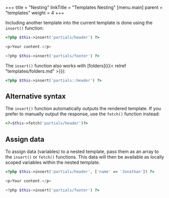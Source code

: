 +++
title = "Nesting"
linkTitle = "Templates Nesting"
[menu.main]
parent = "templates"
weight = 4
+++

Including another template into the current template is done using the `insert()` function:

~~~ php
<?php $this->insert('partials/header') ?>

<p>Your content.</p>

<?php $this->insert('partials/footer') ?>
~~~

The `insert()` function also works with [folders]({{< relref "templates/folders.md" >}}):

~~~ php
<?php $this->insert('partials::header') ?>
~~~

## Alternative syntax

The `insert()` function automatically outputs the rendered template. If you prefer to manually output the response, use the `fetch()` function instead:

~~~ php
<?=$this->fetch('partials/header')?>
~~~

## Assign data

To assign data (variables) to a nested template, pass them as an array to the `insert()` or `fetch()` functions. This data will then be available as locally scoped variables within the nested template.

~~~ php
<?php $this->insert('partials/header', ['name' => 'Jonathan']) ?>

<p>Your content.</p>

<?php $this->insert('partials/footer') ?>
~~~
